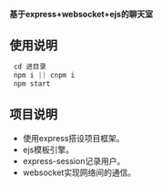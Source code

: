 #### 基于express+websocket+ejs的聊天室

## 使用说明
```js
 cd 进目录
 npm i || cnpm i
 npm start
```

## 项目说明
- 使用express搭设项目框架。
- ejs模板引擎。
- express-session记录用户。
- websocket实现网络间的通信。
